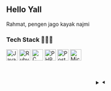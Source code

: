 <br/>


## Hello Yall


<p align="justify">
Rahmat, pengen jago kayak najmi
<br>
</p>

### Tech Stack 👨🏻‍💻

<span>
  <img src="https://upload.wikimedia.org/wikipedia/commons/9/99/Unofficial_JavaScript_logo_2.svg" height="30" title="JavaScript" />
  <img src="https://en.wikipedia.org/wiki/File:Ruby_On_Rails_Logo.svg#/media/File:Ruby_On_Rails_Logo.svg" height="30" title="Ruby On Rails" />
  <img src="https://upload.wikimedia.org/wikipedia/commons/4/4f/Csharp_Logo.pngg" height="30" title="C Sharp" />
  <img src="https://upload.wikimedia.org/wikipedia/commons/2/27/PHP-logo.svg" height="30" title="PHP" />
  <img src="https://id.wikipedia.org/wiki/Berkas:Postgresql_elephant.svg#/media/Berkas:Postgresql_elephant.svg" height="30" title="PostgreSql" />
  <img src="https://miro.medium.com/v2/resize:fit:640/format:webp/1*KTDZHTVaVbvbyhIf2PmBAw.png" height="30" title="Microsoft Sql Server" />
</span>
<h2></h2><br>

<details align="center">
<summary> &#x2BC7;</summary>

<h2></h2><br>
<p align="center">
  <samp>
	<img alt="Top Language" src="https://github-readme-stats.vercel.app/api/top-langs/?layout=compact&username=rahmatmlyn&theme=tokyonight"/>
	<br/>e
	<img alt="streaks" src="https://github-readme-streak-stats.herokuapp.com/?user=rahmatmlyn&count_private=true&theme=tokyonight">
	<br/>
	<img alt="stats" src="https://github-readme-stats.vercel.app/api?username=rahmatmlyn&show_icons=true&theme=tokyonight&include_all_commits=true&count_private=true">
  </samp>
</p>
</details>
